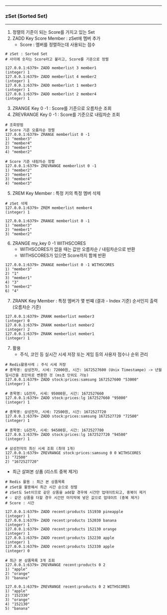 -----
### zSet (Sorted Set)
-----
1. 정렬의 기준이 되는 Score를 가지고 있는 Set
2. ZADD Key Score Member : zSet에 멤버 추가
   - Score : 멤버를 정렬하는데 사용되는 점수
```
# zSet : Sorted Set
# 사이에 숫자는 Score라고 불리고, Score를 기준으로 정렬

127.0.0.1:6379> ZADD memberlist 3 member1
(integer) 1
127.0.0.1:6379> ZADD memberlist 4 member2
(integer) 1
127.0.0.1:6379> ZADD memberlist 1 member3
(integer) 1
127.0.0.1:6379> ZADD memberlist 2 member4
(integer) 1
```

3. ZRANGE Key 0 -1 : Score를 기준으로 오름차순 조회
4. ZREVRANGE Key 0 -1 : Score를 기준으로 내림차순 조회
```
# 조회방법
# Score 기준 오름차순 정렬
127.0.0.1:6379> ZRANGE memberlist 0 -1
1) "member3"
2) "member4"
3) "member1"
4) "member2"

# Score 기준 내림차순 정렬
127.0.0.1:6379> ZREVRANGE memberlist 0 -1
1) "member2"
2) "member1"
3) "member4"
4) "member3"
```

5. ZREM Key Member : 특정 키의 특정 멤버 삭제
```
# zSet 삭제
127.0.0.1:6379> ZREM memberlist member4
(integer) 1

127.0.0.1:6379> ZRANGE memberlist 0 -1
1) "member3"
2) "member1"
3) "member2"
```

6. ZRANGE my_key 0 -1 WITHSCORES
   - WITHSCORES가 없을 때는 값만 오름차순 / 내림차순으로 반환
   - WITHSCORES가 있으면 Score까지 함께 반환
```
127.0.0.1:6379> ZRANGE memberlist 0 -1 WITHSCORES
1) "member3"
2) "1"
3) "member1"
4) "3"
5) "member2"
6) "4"
```

7. ZRANK Key Member : 특정 멤버가 몇 번쨰 (결과 - Index 기준) 순서인지 출력 (오름차순 기준)
```
127.0.0.1:6379> ZRANK memberlist member3
(integer) 0
127.0.0.1:6379> ZRANK memberlist member2
(integer) 2
127.0.0.1:6379> ZRANK memberlist member1
(integer) 1
```

7. 활용
   - 주식, 코인 등 실시간 시세 저장 또는 게임 등의 사용자 점수나 순위 관리
```
# Redis활용사례 : 주식 시세 저장
# 종목명: 삼성전자, 시세: 72000원, 시간: 1672527600 (Unix Timestampe) -> 년월일시간을 초단위로 변환한 것 (ms초 단위도 가능)
127.0.0.1:6379> ZADD stock:prices:samsung 1672527600 "53000"
(integer) 1

# 종목명: LG전자, 시세: 95000원, 시간: 1672527660
127.0.0.1:6379> ZADD stock:prices:lg 1672527660 "95000"
(integer) 1

# 종목명: 삼성전자, 시세: 72500원, 시간: 1672527720
127.0.0.1:6379> ZADD stock:prices:samsung 1672527720 "72500"
(integer) 1

# 종목명: LG전자, 시세: 94500원, 시간: 1672527780
127.0.0.1:6379> ZADD stock:prices:lg 1672527720 "94500"
(integer) 1

# 삼성전자의 최신 시세 조회 (최대 1개)
127.0.0.1:6379> ZREVRANGE stock:prices:samsung 0 0 WITHSCORES
1) "72500"
2) "1672527720"
```

   - 최근 살펴본 상품 (리스트 중복 제거)
```
# Redis 활용 : 최근 본 상품목록
# zSet을 활용해서 최근 시간 순으로 정렬
# zSet도 Set이므로 같은 상품을 add할 경우에 시간만 업데이트되고, 중복이 제거
# 💡 같은 상품을 더할 경우 시간만 마지막에 넣은 값으로 업데이트 (중복 제거)
# Score : 시간

127.0.0.1:6379> ZADD recent:products 151930 pineapple
(integer) 1
127.0.0.1:6379> ZADD recent:products 152030 banana
(integer) 1
127.0.0.1:6379> ZADD recent:products 152130 orange
(integer) 1
127.0.0.1:6379> ZADD recent:products 152230 apple
(integer) 1
127.0.0.1:6379> ZADD recent:products 152330 apple
(integer) 0

# 최근 본 상품목록 3개 조회
127.0.0.1:6379> ZREVRANGE recent:products 0 2
1) "apple"
2) "orange"
3) "banana"

127.0.0.1:6379> ZREVRANGE recent:products 0 2 WITHSCORES
1) "apple"
2) "152330"
3) "orange"
4) "152130"
5) "banana"
```

